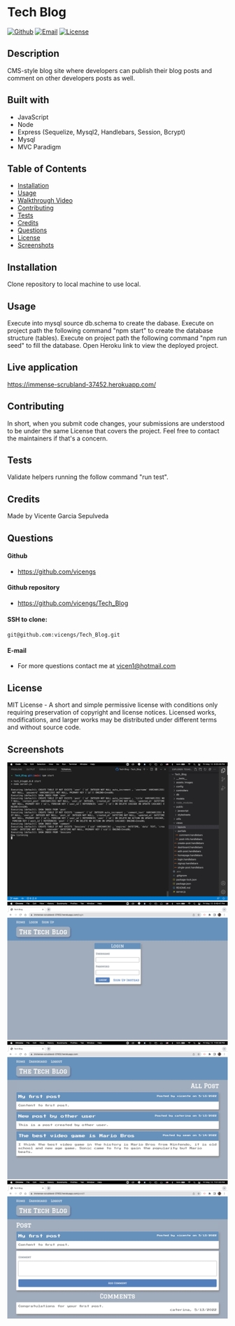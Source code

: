 # Tech Blog

[![Github](https://img.shields.io/static/v1?label=Github&message=vicengs&color=yellow)](https://github.com/vicengs) [![Email](https://img.shields.io/static/v1?label=Email&message=Vicente&color=informational)](mailto:vicen1@hotmail.com) [![License](https://img.shields.io/static/v1?label=License&message=MIT&color=green)](http://choosealicense.com/licenses/mit/)

## Description
  
CMS-style blog site where developers can publish their blog posts and comment on other developers posts as well.

## Built with

- JavaScript
- Node
- Express (Sequelize, Mysql2, Handlebars, Session, Bcrypt)
- Mysql
- MVC Paradigm

## Table of Contents

* [Installation](#installation)
* [Usage](#usage)
* [Walkthrough Video](#walkthrough)
* [Contributing](#contributing)
* [Tests](#tests)
* [Credits](#credits)
* [Questions](#questions)
* [License](#license)
* [Screenshots](#screenshots)

## Installation

Clone repository to local machine to use local.

## Usage

Execute into mysql source db.schema to create the dabase.
Execute on project path the following command "npm start" to create the database structure (tables).
Execute on project path the following command "npm run seed" to fill the database.
Open Heroku link to view the deployed project.

## Live application

https://immense-scrubland-37452.herokuapp.com/

## Contributing

In short, when you submit code changes, your submissions are understood to be under the same License that covers the project. Feel free to contact the maintainers if that's a concern.

## Tests

Validate helpers running the follow command "run test".

## Credits

Made by Vicente Garcia Sepulveda

## Questions

#### Github
  
- https://github.com/vicengs

#### Github repository

- https://github.com/vicengs/Tech_Blog

#### SSH to clone:

    git@github.com:vicengs/Tech_Blog.git
  
#### E-mail
  
- For more questions contact me at vicen1@hotmail.com

## License

MIT License - A short and simple permissive license with conditions only requiring preservation of copyright and license notices. Licensed works, modifications, and larger works may be distributed under different terms and without source code.

## Screenshots
    
![Server](/assets/images/server.jpg)
![Login](/assets/images/login.jpg)
![Application](/assets/images/application.jpg)
![Comments](/assets/images/comments.jpg)